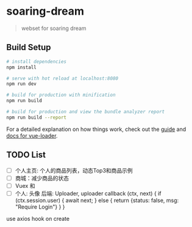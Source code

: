 # soaring-dream

> webset for soaring dream

## Build Setup

``` bash
# install dependencies
npm install

# serve with hot reload at localhost:8080
npm run dev

# build for production with minification
npm run build

# build for production and view the bundle analyzer report
npm run build --report
```

For a detailed explanation on how things work, check out the [guide](http://vuejs-templates.github.io/webpack/) and [docs for vue-loader](http://vuejs.github.io/vue-loader).

## TODO List
- [ ] 个人主页: 个人的商品列表，动态Top3和商品示例
- [ ] 商城：减少商品的状态
- [ ] Vuex 和 
- [ ] 个人: 头像
后端: Uploader, uploader callback
(ctx, next) {
    if (ctx.session.user) {
        await next;
    } else {
        return {status: false, msg: "Require Login"}
    }
}

use axios
hook on create
